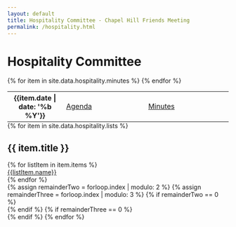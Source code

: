 ```yaml
---
layout: default
title: Hospitality Committee - Chapel Hill Friends Meeting
permalink: /hospitality.html
---
```


<div class="row">
  <div class="col">
    <h1 style="">Hospitality Committee</h1>
  </div>
</div>

<div class="row mt-1 mb-3">
  <div class="col">
    <table class="table table-bordered table-sm" style="margin-bottom: 0;">
      <tbody>
        {% for item in site.data.hospitality.minutes %}
          <tr>
            <th scope="row" style="width: 25%">{{item.date | date: '%b %Y'}}</th>
            <td><a href="/assets/hospitality/agenda/{{item.date}}_agenda.htm">Agenda</a></td>
            <td><a href="/assets/hospitality/minutes/{{item.date}}_minutes.htm">Minutes</a></td>
          </tr>
        {% endfor %}
      </tbody>
    </table>
  </div>
</div>

<div class="row">
  <div class="col">
    <div class="card-deck">
      {% for item in site.data.hospitality.lists %}
        <div class="card mb-4">
          <div class="card-body">
            <h2 class="m-0 mb-2">{{ item.title }}</h2>
            {% for listItem in item.items %}
              <div class=""><a href="{{listItem.link}}">{{listItem.name}}</a></div>
            {% endfor %}
          </div>
        </div>
        {% assign remainderTwo = forloop.index | modulo: 2 %}
        {% assign remainderThree = forloop.index | modulo: 3 %}
        {% if remainderTwo == 0 %}
          <div class="w-100 d-none d-sm-block d-md-none"><!-- wrap every 2 on md--></div>
        {% endif %}
        {% if remainderThree == 0 %}
          <div class="w-100 d-none d-md-block"><!-- wrap every 3 on lg--></div>
        {% endif %}
      {% endfor %}
    </div>
  </div>
</div>
